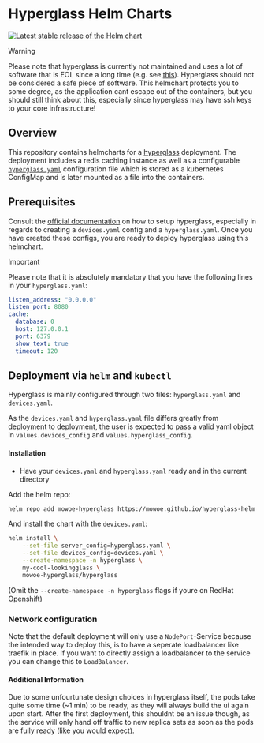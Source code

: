 # Hyperglass Helm Charts

[![Latest stable release of the Helm chart](https://img.shields.io/badge/dynamic/yaml.svg?label=stable&url=https://mowoe.github.io/hyperglass-helm/index.yaml&query=$.entries.hyperglass[0].version&color=1b53c2&logo=helm)](https://mowoe.github.io/hyperglass-helm)

> [!WARNING]  
> Please note that hyperglass is currently not maintained and uses a lot of software that is EOL since a long time (e.g. see [this](https://github.com/thatmattlove/hyperglass/issues/226)). Hyperglass should not be considered a safe piece of software. This helmchart protects you to some degree, as the application cant escape out of the containers, but you should still think about this, especially since hyperglass may have ssh keys to your core infrastructure!

## Overview

This repository contains helmcharts for a [hyperglass](https://hyperglass.dev/) deployment. The deployment includes a redis caching instance as well as a configurable [`hyperglass.yaml`](https://hyperglass.dev/docs/parameters) configuration file which is stored as a kubernetes ConfigMap and is later mounted as a file into the containers.

## Prerequisites

Consult the [official documentation]() on how to setup hyperglass, especially in regards to creating a `devices.yaml` config and a `hyperglass.yaml`. Once you have created these configs, you are ready to deploy hyperglass using this helmchart.

> [!IMPORTANT]  
> Please note that it is absolutely mandatory that you have the following lines in your `hyperglass.yaml`:

```yaml
listen_address: "0.0.0.0"
listen_port: 8080
cache:
  database: 0
  host: 127.0.0.1
  port: 6379
  show_text: true
  timeout: 120
```

## Deployment via `helm` and `kubectl`

Hyperglass is mainly configured through two files: `hyperglass.yaml` and `devices.yaml`.

As the `devices.yaml` and `hyperglass.yaml` file differs greatly from deployment to deployment, the user is expected to pass a valid yaml object in `values.devices_config` and `values.hyperglass_config`.

#### Installation

- Have your `devices.yaml` and `hyperglass.yaml` ready and in the current directory

Add the helm repo:

```bash
helm repo add mowoe-hyperglass https://mowoe.github.io/hyperglass-helm
```

And install the chart with the `devices.yaml`:

```bash
helm install \
    --set-file server_config=hyperglass.yaml \
    --set-file devices_config=devices.yaml \
    --create-namespace -n hyperglass \
    my-cool-lookingglass \
    mowoe-hyperglass/hyperglass
```

(Omit the `--create-namespace -n hyperglass` flags if youre on RedHat Openshift)

### Network configuration

Note that the default deployment will only use a `NodePort`-Service because the intended way to deploy this, is to have a seperate loadbalancer like traefik in place. If you want to directly assign a loadbalancer to the service you can change this to `LoadBalancer`.

#### Additional Information

Due to some unfourtunate design choices in hyperglass itself, the pods take quite some time (~1 min) to be ready, as they will always build the ui again upon start. After the first deployment, this shouldnt be an issue though, as the service will only hand off traffic to new replica sets as soon as the pods are fully ready (like you would expect).
